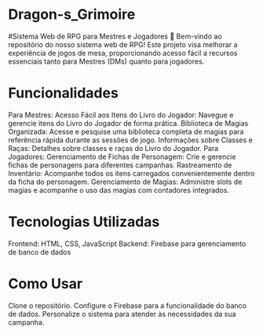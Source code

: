 ﻿# Dragon-s_Grimoire
#Sistema Web de RPG para Mestres e Jogadores 🎲
Bem-vindo ao repositório do nosso sistema web de RPG! Este projeto visa melhorar a experiência de jogos de mesa, proporcionando acesso fácil a recursos essenciais tanto para Mestres (DMs) quanto para jogadores.

# Funcionalidades
Para Mestres:
Acesso Fácil aos Itens do Livro do Jogador: Navegue e gerencie itens do Livro do Jogador de forma prática.
Biblioteca de Magias Organizada: Acesse e pesquise uma biblioteca completa de magias para referência rápida durante as sessões de jogo.
Informações sobre Classes e Raças: Detalhes sobre classes e raças do Livro do Jogador.
Para Jogadores:
Gerenciamento de Fichas de Personagem: Crie e gerencie fichas de personagens para diferentes campanhas.
Rastreamento de Inventário: Acompanhe todos os itens carregados convenientemente dentro da ficha do personagem.
Gerenciamento de Magias: Administre slots de magias e acompanhe o uso das magias com contadores integrados.

# Tecnologias Utilizadas
Frontend: HTML, CSS, JavaScript
Backend: Firebase para gerenciamento de banco de dados

# Como Usar
Clone o repositório.
Configure o Firebase para a funcionalidade do banco de dados.
Personalize o sistema para atender às necessidades da sua campanha.
